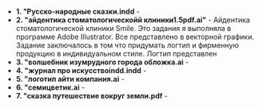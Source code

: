 * **1. "Русско-народные сказки.indd** - 
* **2. "айдентика стоматологическойй клиники1.5pdf.ai"** - Айдентика стоматологической клиники Smile. Это задания я выполняла в программе Adobe Illustrator. Все представлено в векторной графики. Задание заключалось в том что придумать логтип и фирменную продукцию в индивидуальном стиле. Логтип представлен 
* **3. "волшебник изумрудного города обложка.ai** -
* **4. "журнал про искусствоindd.indd** -
* **5. "логотип айти компания.ai** -
* **6. "семицветик.ai** -
* **7. "сказка путешествие вокруг земли.pdf** -
